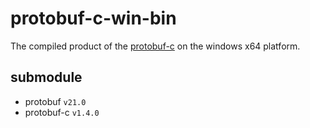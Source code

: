 # protobuf-c-win-bin

The compiled product of the [protobuf-c](https://github.com/protobuf-c/protobuf-c) on the windows x64 platform.

## submodule
- protobuf `v21.0`
- protobuf-c `v1.4.0`
